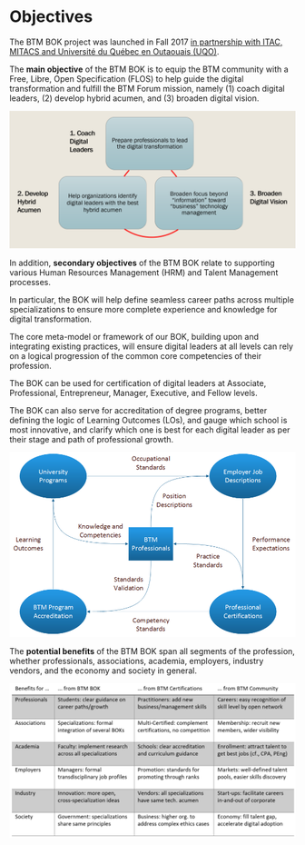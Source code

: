 # Objectives

The BTM BOK project was launched in Fall 2017 [in partnership with ITAC, MITACS and Université du Québec en Outaouais (UQO)](https://itac.ca/blog/itac-partnership-receives-funding-mitacs-btm-body-knowledge/).

The **main objective** of the BTM BOK is to equip the BTM community with a Free, Libre, Open Specification (FLOS) to help guide the digital transformation and fulfill the BTM Forum mission, namely (1) coach digital leaders, (2) develop hybrid acumen, and (3) broaden digital vision.

![Main Objectives](images/btm_bok_main_objectives_2226x1070.png)

In addition, **secondary objectives** of the BTM BOK relate to supporting various Human Resources Management (HRM) and Talent Management processes.

In particular, the BOK will help define seamless career paths across multiple specializations to ensure more complete experience and knowledge for digital transformation.

The core meta-model or framework of our BOK, building upon and integrating existing practices, will ensure digital leaders at all levels can rely on a logical progression of the common core competencies of their profession.

The BOK can be used for certification of digital leaders at Associate, Professional, Entrepreneur, Manager, Executive, and Fellow levels.

The BOK can also serve for accreditation of degree programs, better defining the logic of Learning Outcomes (LOs), and gauge which school is most innovative, and clarify which one is best for each digital leader as per their stage and path of professional growth.

![Secondary Objectives](images/btm_bok_secondary_objectives_955x616.png)

The **potential benefits** of the BTM BOK span all segments of the profession, whether professionals, associations, academia, employers, industry vendors, and the economy and society in general.

![Stakeholders Benefits](images/btm_bok_benefits_1232x665.png)
